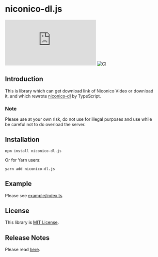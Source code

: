# niconico-dl.js

![npm](https://img.shields.io/npm/v/niconico-dl.js)
[![CI](https://github.com/y-chan/niconico-dl.js/actions/workflows/ci.yml/badge.svg)](https://github.com/y-chan/niconico-dl.js/actions/workflows/ci.yml)

## Introduction
This is library which can get download link of Niconico Video or download it,
and which rewrote [niconico-dl](https://github.com/tasuren/niconico_dl) by TypeScript.

### Note
Please use at your own risk, do not use for illegal purposes and use while be careful not to do overload the server.

## Installation
```shell
npm install niconico-dl.js
```
Or for Yarn users:
```shell
yarn add niconico-dl.js
```

## Example
Please see [example/index.ts](example/index.ts).

## License
This library is [MIT License](LICENSE).

## Release Notes
Please read [here](RELEASE-NOTES.md).
